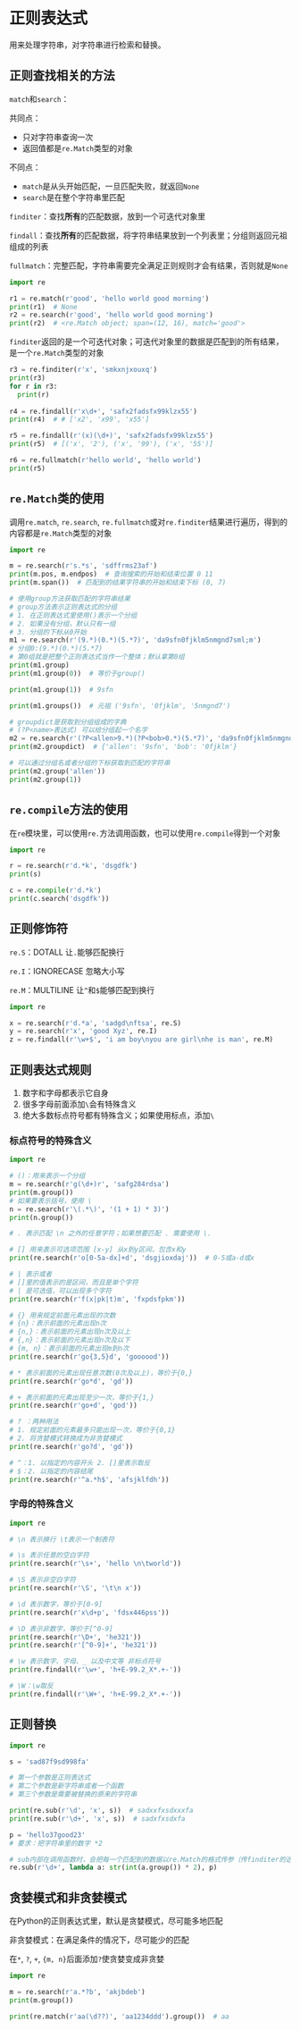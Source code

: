 # 正则表达式

用来处理字符串，对字符串进行检索和替换。

## 正则查找相关的方法

`match`和`search`：

共同点：

+ 只对字符串查询一次
+ 返回值都是`re.Match`类型的对象

不同点：

+ `match`是从头开始匹配，一旦匹配失败，就返回`None`
+ `search`是在整个字符串里匹配

`finditer`：查找**所有**的匹配数据，放到一个可迭代对象里

`findall`：查找**所有**的匹配数据，将字符串结果放到一个列表里；分组则返回元祖组成的列表

`fullmatch`：完整匹配，字符串需要完全满足正则规则才会有结果，否则就是`None`

```python
import re

r1 = re.match(r'good', 'hello world good morning')
print(r1)  # None
r2 = re.search(r'good', 'hello world good morning')
print(r2)  # <re.Match object; span=(12, 16), match='good'>
```

`finditer`返回的是一个可迭代对象；可迭代对象里的数据是匹配到的所有结果，是一个`re.Match`类型的对象

```python
r3 = re.finditer(r'x', 'smkxnjxouxq')
print(r3)
for r in r3:
  print(r)
  
r4 = re.findall(r'x\d+', 'safx2fadsfx99klzx55')
print(r4)  # # ['x2', 'x99', 'x55']

r5 = re.findall(r'(x)(\d+)', 'safx2fadsfx99klzx55')
print(r5)  # [('x', '2'), ('x', '99'), ('x', '55')]

r6 = re.fullmatch(r'hello world', 'hello world')
print(r5)
```

## `re.Match`类的使用

调用`re.match`, `re.search`, `re.fullmatch`或对`re.finditer`结果进行遍历，得到的内容都是`re.Match`类型的对象

```python
import re

m = re.search(r's.*s', 'sdffrms23af')
print(m.pos, m.endpos)  # 查询搜索的开始和结束位置 0 11
print(m.span())  # 匹配到的结果字符串的开始和结束下标 (0, 7)

# 使用group方法获取匹配的字符串结果
# group方法表示正则表达式的分组
# 1. 在正则表达式里使用()表示一个分组
# 2. 如果没有分组，默认只有一组
# 3. 分组的下标从0开始
m1 = re.search(r'(9.*)(0.*)(5.*7)', 'da9sfn0fjklm5nmgnd7sml;m')
# 分组0:(9.*)(0.*)(5.*7)
# 第0组就是把整个正则表达式当作一个整体；默认拿第0组
print(m1.group)
print(m1.group(0))  # 等价于group()

print(m1.group(1))  # 9sfn

print(m1.groups())  # 元祖 ('9sfn', '0fjklm', '5nmgnd7')

# groupdict是获取到分组组成的字典
# (?P<name>表达式) 可以给分组起一个名字
m2 = re.search(r'(?P<allen>9.*)(?P<bob>0.*)(5.*7)', 'da9sfn0fjklm5nmgnd7sml;m')
print(m2.groupdict)  # {'allen': '9sfn', 'bob': '0fjklm'}

# 可以通过分组名或者分组的下标获取到匹配的字符串
print(m2.group('allen'))
print(m2.group(1))
```

## `re.compile`方法的使用

在`re`模块里，可以使用`re.`方法调用函数，也可以使用`re.compile`得到一个对象

```python
import re

r = re.search(r'd.*k', 'dsgdfk')
print(s)

c = re.compile(r'd.*k')
print(c.search('dsgdfk'))
```

## 正则修饰符

`re.S`：DOTALL  让`.`能够匹配换行

`re.I`：IGNORECASE 忽略大小写

`re.M`：MULTILINE 让`^`和`$`能够匹配到换行

```python
import re

x = re.search(r'd.*a', 'sadgd\nftsa', re.S)
y = re.search(r'x', 'good Xyz', re.I)
z = re.findall(r'\w+$', 'i am boy\nyou are girl\nhe is man', re.M)
```

## 正则表达式规则

1. 数字和字母都表示它自身
2. 很多字母前面添加`\`会有特殊含义
3. 绝大多数标点符号都有特殊含义；如果使用标点，添加`\`

### 标点符号的特殊含义

```python
import re

# ()：用来表示一个分组
m = re.search(r'g(\d+)r', 'safg284rdsa')
print(m.group())
# 如果要表示括号，使用 \
n = re.search(r'\(.*\)', '(1 + 1) * 3)')
print(n.group())

# . 表示匹配 \n 之外的任意字符；如果想要匹配 . 需要使用 \.

# [] 用来表示可选项范围 [x-y] 从x到y区间，包含x和y
print(re.search(r'o[0-5a-dx]+d', 'dsgjioxdaj'))  # 0-5或a-d或x

# | 表示或者
# []里的值表示的是区间，而且是单个字符
# | 是可选值，可以出现多个字符
print(re.search(r'f(x|pk|t)m', 'fxpdsfpkm'))

# {} 用来规定前面元素出现的次数
# {n}：表示前面的元素出现n次
# {n,}：表示前面的元素出现n次及以上
# {,n}：表示前面的元素出现n次及以下
# {m, n}：表示前面的元素出现m到n次
print(re.search(r'go{3,5}d', 'goooood'))

# * 表示前面的元素出现任意次数(0次及以上)，等价于{0,}
print(re.search(r'go*d', 'gd'))

# + 表示前面的元素出现至少一次，等价于{1,}
print(re.search(r'go+d', 'god'))

# ? ：两种用法
# 1. 规定前面的元素最多只能出现一次，等价于{0,1}
# 2. 将贪婪模式转换成为非贪婪模式
print(re.search(r'go?d', 'gd'))

# ^：1. 以指定的内容开头 2. []里表示取反
# $：2. 以指定的内容结尾
print(re.search(r'^a.*h$', 'afsjklfdh'))
```

### 字母的特殊含义

```python
import re

# \n 表示换行 \t表示一个制表符

# \s 表示任意的空白字符
print(re.search(r'\s+', 'hello \n\tworld'))

# \S 表示非空白字符
print(re.search(r'\S', '\t\n x'))

# \d 表示数字，等价于[0-9]
print(re.search(r'x\d+p', 'fdsx446pss'))

# \D 表示非数字，等价于[^0-9]
print(re.search(r'\D+', 'he321'))
print(re.search(r'[^0-9]+', 'he321'))

# \w 表示数字、字母、_ 以及中文等 非标点符号
print(re.findall(r'\w+', 'h+E-99.2_X*.+-'))

# \W：\w取反
print(re.findall(r'\W+', 'h+E-99.2_X*.+-'))
```

## 正则替换

```python
import re

s = 'sad87f9sd998fa'

# 第一个参数是正则表达式
# 第二个参数是新字符串或者一个函数
# 第三个参数是需要被替换的原来的字符串

print(re.sub(r'\d', 'x', s))  # sadxxfxsdxxxfa
print(re.sub(r'\d+', 'x', s))  # sadxfxsdxfa

p = 'hello37good23'
# 要求：把字符串里的数字 *2

# sub内部在调用函数时，会把每一个匹配到的数据以re.Match的格式传参（传finditer的迭代结果）
re.sub(r'\d+', lambda a: str(int(a.group()) * 2), p)
```

## 贪婪模式和非贪婪模式

在Python的正则表达式里，默认是贪婪模式，尽可能多地匹配

非贪婪模式：在满足条件的情况下，尽可能少的匹配

在`*`, `?`, `+`, `{m, n}`后面添加`?`使贪婪变成非贪婪

```python
import re

m = re.search(r'a.*?b', 'akjbdeb')
print(m.group())

print(re.match(r'aa(\d??)', 'aa1234ddd').group())  # aa
```

